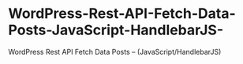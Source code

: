 # WordPress-Rest-API-Fetch-Data-Posts-JavaScript-HandlebarJS-
WordPress Rest API Fetch Data Posts – (JavaScript/HandlebarJS)
